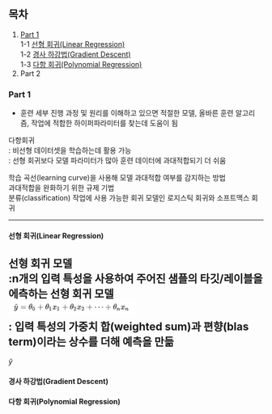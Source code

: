 ## 목차  
1. [Part 1](#part-1)  
    1-1 [선형 회귀(Linear Regression)](#선형-회귀linear-regression)  
    1-2 [경사 하강법(Gradient Descent)](#경사-하강법gradient-descent)  
    1-3 [다항 회귀(Polynomial Regression)](#다항-회귀polynomial-regression)
2. Part 2  


### Part 1
* 훈련 세부 진행 과정 및 원리를 이해하고 있으면 적절한 모델, 올바른 훈련 알고리즘, 작업에 적합한 하이퍼파라미터를 찾는데 도움이 됨    

다항회귀  
: 비선형 데이터셋을 학습하는데 활용 가능  
: 선형 회귀보다 모델 파라미터가 많아 훈련 데이터에 과대적합되기 더 쉬움

학습 곡선(learning curve)을 사용해 모델 과대적합 여부를 감지하는 방법  
과대적합을 완화하기 위한 규제 기법  
분류(classification) 작업에 사용 가능한 회귀 모델인 로지스틱 회귀와 소프트맥스 회귀  
<hr>

#### 선형 회귀(Linear Regression)

선형 회귀 모델  
:n개의 입력 특성을 사용하여 주어진 샘플의 타깃/레이블을 에측하는 선형 회귀 모델   
<img src = "../image/선형 회귀 모델.png" width=50%>   
: 입력 특성의 가중치 합(weighted sum)과 편향(blas term)이라는 상수를 더해 예측을 만듦
- 

$\hat{y}$



#### 경사 하강법(Gradient Descent)




#### 다항 회귀(Polynomial Regression)